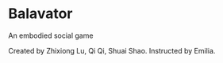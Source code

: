 # Balavator
An embodied social game

Created by Zhixiong Lu, Qi Qi, Shuai Shao. Instructed by Emilia.
